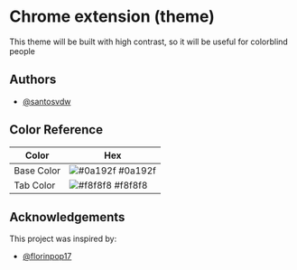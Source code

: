 
# Chrome extension (theme)

This theme will be built with high contrast, so it will be useful for colorblind people


## Authors

- [@santosvdw](https://www.github.com/santosvdw)

## Color Reference

| Color             | Hex                                                                |
| ----------------- | ------------------------------------------------------------------ |
| Base Color | ![#0a192f](https://via.placeholder.com/10/0a192f?text=+) #0a192f |
| Tab Color | ![#f8f8f8](https://via.placeholder.com/10/f8f8f8?text=+) #f8f8f8 |

## Acknowledgements

This project was inspired by:
 - [@florinpop17](https://github.com/florinpop17/app-ideas)
 
